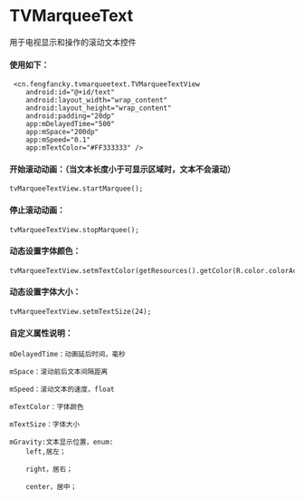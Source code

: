 # TVMarqueeText
用于电视显示和操作的滚动文本控件

#### 使用如下：

     <cn.fengfancky.tvmarqueetext.TVMarqueeTextView
        android:id="@+id/text"
        android:layout_width="wrap_content"
        android:layout_height="wrap_content"
        android:padding="20dp"
        app:mDelayedTime="500"
        app:mSpace="200dp"
        app:mSpeed="0.1"
        app:mTextColor="#FF333333" />
        
#### 开始滚动动画：（当文本长度小于可显示区域时，文本不会滚动）

    tvMarqueeTextView.startMarquee();
    
#### 停止滚动动画：

    tvMarqueeTextView.stopMarquee();
    
#### 动态设置字体颜色：

    tvMarqueeTextView.setmTextColor(getResources().getColor(R.color.colorAccent));
    
#### 动态设置字体大小：

    tvMarqueeTextView.setmTextSize(24);
    
     
#### 自定义属性说明：

    mDelayedTime：动画延后时间，毫秒
    
    mSpace：滚动前后文本间隔距离
    
    mSpeed：滚动文本的速度，float
    
    mTextColor：字体颜色
    
    mTextSize：字体大小
    
    mGravity:文本显示位置，enum:
        left,居左；
        
        right，居右；
        
        center，居中；
    
